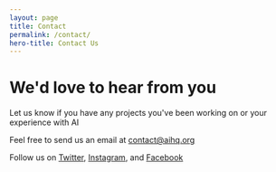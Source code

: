 ```yaml
---
layout: page
title: Contact
permalink: /contact/
hero-title: Contact Us
---
```

<!-- 
<div class="jumbotron jumbotron-fluid">
    <div class="container">
        <div class="row">
            <h1>Let us know what's on your mind and we'll try to get back to you within 24 hours.</h1>
        </div>
    </div>
</div> -->
<div class="jumbotron jumbotron-fluid">
    <div class="container">
        <div class="row">
            <i class="fas fa-envelope-open-text"></i>
            <h1>We'd love to hear from you</h1>
            <p>Let us know if you have any projects you've been working on or your experience with AI</p>
            <p>Feel free to send us an email at <a href="mailto:contact@aihq.org">contact@aihq.org</a></p>
            <p>Follow us on <a href="#">Twitter</a>, <a href="#">Instagram</a>, and <a href="#">Facebook</a></p>
        </div>
    </div>
</div>
